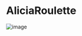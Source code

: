 # AliciaRoulette

![image](https://user-images.githubusercontent.com/60167675/226755593-535dc9ad-e370-4451-b97b-75aea6c24d56.png)
